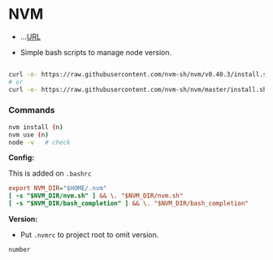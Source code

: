 # NVM

* …[URL](https://github.com/nvm-sh/nvm.git)

* Simple bash scripts to manage node version.

```bash

curl -o- https://raw.githubusercontent.com/nvm-sh/nvm/v0.40.3/install.sh | bash
# or
curl -o- https://raw.githubusercontent.com/nvm-sh/nvm/master/install.sh | bash
```


### Commands
```bash
nvm install (n)
nvm use (n)
node -v   # check
```

**Config:**
 
This is added on `.bashrc`
```ini
export NVM_DIR="$HOME/.nvm"
[ -s "$NVM_DIR/nvm.sh" ] && \. "$NVM_DIR/nvm.sh"  
[ -s "$NVM_DIR/bash_completion" ] && \. "$NVM_DIR/bash_completion" 
```


**Version:**
* Put `.nvmrc` to project root to omit version.
```txt
number
```
